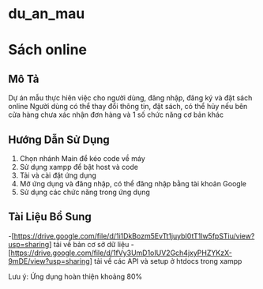 # du_an_mau
# Sách online


## Mô Tả
Dự án mẫu thực hiên việc cho người dùng, đăng nhập, đăng ký và đặt sách online
Người dùng có thể thay đổi thông tin, đặt sách, có thể hủy nếu bên cửa hàng chưa xác nhận đơn hàng và 1 số chức năng cơ bản khác

## Hướng Dẫn Sử Dụng

1. Chọn nhánh Main để kéo code về máy
2. Sử dụng xampp để bật host và code
3. Tải và cài đặt ứng dụng
4. Mở ứng dụng và đăng nhập, có thể đăng nhập bằng tài khoản Google
5. Sử dụng các chức năng trong ứng dụng

## Tài Liệu Bổ Sung 
-[https://drive.google.com/file/d/1i1DkBozm5EvTt1juybI0tT1lw5fpSTiu/view?usp=sharing] tải về bản cơ sở dữ liệu 
-[https://drive.google.com/file/d/1fVy3UmD1oIUV2Gch4jxyPHZYKzX-9mDE/view?usp=sharing] tải về các API và setup ở htdocs trong xampp

Lưu ý: Ứng dụng hoàn thiện khoảng 80%
